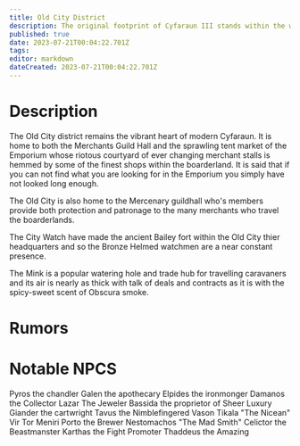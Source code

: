 ```yaml
---
title: Old City District
description: The original footprint of Cyfaraun III stands within the walls of the old city. Many stone structures within this district demonstrate their elven origin though they have been repurposed by their Auran inhabitants.
published: true
date: 2023-07-21T00:04:22.701Z
tags: 
editor: markdown
dateCreated: 2023-07-21T00:04:22.701Z
---
```


# Description
The Old City district remains the vibrant heart of modern Cyfaraun. It is home to both the Merchants Guild Hall and the sprawling tent market of the Emporium whose riotous courtyard of ever changing merchant stalls is hemmed by some of the finest shops within the boarderland. It is said that if you can not find what you are looking for in the Emporium you simply have not looked long enough.

The Old City is also home to the Mercenary guildhall who's members provide both protection and patronage to the many merchants who travel the boarderlands.

The City Watch have made the ancient Bailey fort within the Old City thier headquarters and so the Bronze Helmed watchmen are a near constant presence.

The Mink is a popular watering hole and trade hub for travelling caravaners and its air is nearly as thick with talk of deals and contracts as it is with the spicy-sweet scent of Obscura smoke.

# Rumors


# Notable NPCS
Pyros the chandler
Galen the apothecary
Elpides the ironmonger
Damanos the Collector
Lazar The Jeweler
Bassida the proprietor of Sheer Luxury
Giander the cartwright
Tavus the Nimblefingered
Vason Tikala "The Nicean"
Vir Tor Meniri
Porto the Brewer
Nestomachos "The Mad Smith"
Celictor the Beastmanster
Karthas the Fight Promoter
Thaddeus the Amazing